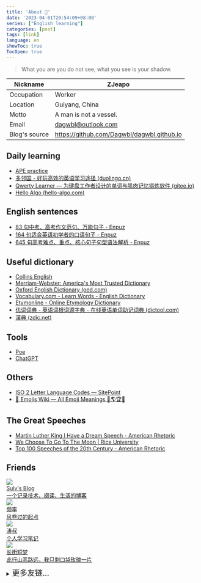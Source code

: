 ```yaml
---
title: 'About 🎉'
date: '2023-04-01T20:54:09+08:00'
series: ["English learning"]
categories: [post]
tags: [link]
language: en
showToc: true
TocOpen: true
---
```


> What you are you do not see, what you see is your shadow.

|Nickname|ZJeapo|
|---|---|
|Occupation|Worker|
|Location|Guiyang, China|
|Motto|A man is not a vessel.|
|Email|dagwbl@outlook.com|
|Blog's source|https://github.com/Dagwbl/dagwbl.github.io|

## Daily learning

- [APE practice](https://www.ptexj.com/zh-CN/practice)
- [多邻国 - 好玩高效的英语学习途径 (duolingo.cn)](https://www.duolingo.cn/learn)
- [Qwerty Learner — 为键盘工作者设计的单词与肌肉记忆锻炼软件 (gitee.io)](https://kaiyiwing.gitee.io/qwerty-learner/)
- [Hello Algo (hello-algo.com)](https://www.hello-algo.com/en/)

## English sentences

- [83 句中考、高考作文范句、万能句子 - Enpuz](https://enpuz.com/article/sentence-list-comps)
- [164 句适合英语初学者的口语句子 - Enpuz](https://enpuz.com/article/sentence-list-simple)
- [645 句高考难点、重点、核心句子句型语法解析 - Enpuz](https://enpuz.com/article/sentence-list-good)

## Useful dictionary

- [Collins English](https://www.collinsdictionary.com/dictionary/english/)
- [Merriam-Webster: America's Most Trusted Dictionary](https://www.merriam-webster.com/)
- [Oxford English Dictionary (oed.com)](https://www.oed.com/?tl=true)
- [Vocabulary.com - Learn Words - English Dictionary](https://www.vocabulary.com/)
- [Etymonline - Online Etymology Dictionary](https://www.etymonline.com/)
- [优词词典 - 英语词根词源字典 - 在线英语单词助记词典 (dictool.com)](https://www.dictool.com/)
- [漢典 (zdic.net)](https://www.zdic.net/)

## Tools

- [Poe](https://poe.com/)
- [ChatGPT](https://chat.openai.com/chat)

## Others

- [ISO 2 Letter Language Codes — SitePoint](https://www.sitepoint.com/iso-2-letter-language-codes/)
- [🍎 Emojis Wiki — All Emoji Meanings 💪🌎🏆😘](https://emojis.wiki/)

## The Great Speeches

- [Martin Luther King I Have a Dream Speech - American Rhetoric](https://www.americanrhetoric.com/speeches/mlkihaveadream.htm)
- [We Choose To Go To The Moon | Rice University](https://www.rice.edu/jfk-speech)
- [Top 100 Speeches of the 20th Century - American Rhetoric](https://www.americanrhetoric.com/newtop100speeches.htm)

## Friends

<div class="friend">
<a target="_blank" href="https://www.sulvblog.cn" title="Sulv's Blog" class="friendurl">
<div class="frienddiv">
    <div class="frienddivleft">
        <img class="myfriend" src="https://www.sulvblog.cn/img/Q.gif">
    </div>
    <div class="frienddivright">
        <div class="friendname">Sulv's Blog</div>
        <div class="friendinfo">一个记录技术、阅读、生活的博客</div>
    </div>
</div>
</a>

<a target="_blank" href="https://pinlyu.com/" title="频率" class="friendurl">
<div class="frienddiv">
    <div class="frienddivleft">
        <img class="myfriend" src="https://sdn.geekzu.org/avatar/cc763511474fe24ffcc80257fb7cb970?s=256">
    </div>
    <div class="frienddivright">
        <div class="friendname">频率</div>
        <div class="friendinfo">风卷过的起点</div>
    </div>
</div>
</a>

<a target="_blank" href="https://taoshu.in" title="涛叔" class="friendurl">
<div class="frienddiv">
    <div class="frienddivleft">
        <img class="myfriend" src="https://taoshu.in/avatar.jpg">
    </div>
    <div class="frienddivright">
        <div class="friendname">涛叔</div>
        <div class="friendinfo">个人学习笔记</div>
    </div>
</div>
</a>

<a target="_blank" href="https://wangyunzi.com/" title="长街短梦" class="friendurl">

<div class="frienddiv">
    <div class="frienddivleft">
        <img class="myfriend" src="https://blog.wangyunzi.com/avatar.png">
    </div>
    <div class="frienddivright">
        <div class="friendname">长街短梦</div>
        <div class="friendinfo">此行山高路远，我只剩口袋玫瑰一片</div>
    </div>
</div>
</a>

<details>
    <summary style="cursor: pointer; margin-top: 10px; margin-bottom: 10px;width: 130px;">
        <span style="font-size: 20px;color: var(--content);">更多友链...</span>
 </summary>
<a target="_blank" href="https://cnhuazhu.top/" title="花猪" class="friendurl">
<div class="frienddiv">
    <div class="frienddivleft">
        <img class="myfriend" src="https://gcore.jsdelivr.net/gh/CNhuazhu/Image/avatar.jpg">
    </div>
    <div class="frienddivright">
        <div class="friendname">花猪</div>
        <div class="friendinfo">佛系青年</div>
    </div>
</div>
</a>

<a target="_blank" href="https://forever97.top" title="未央の童话镇" class="friendurl">
<div class="frienddiv">
    <div class="frienddivleft">
        <img class="myfriend" src="https://forever97-picture-bed.oss-cn-hangzhou.aliyuncs.com/img/avatar.png">
    </div>
    <div class="frienddivright">
        <div class="friendname">未央の童话镇</div>
        <div class="friendinfo">在人海里梦游</div>
    </div>
</div>
</a>

<a target="_blank" href="https://onektas.top/" title="Onektas" class="friendurl">
<div class="frienddiv">
    <div class="frienddivleft">
        <img class="myfriend" src="https://onektas.top/img/avatar.webp">
    </div>
    <div class="frienddivright">
        <div class="friendname">Onektas</div>
        <div class="friendinfo">花开如火，也如寂寞</div>
    </div>
</div>
</a>

<a target="_blank" href="https://blog.ziying.site" title="士子☀的博客" class="friendurl">
<div class="frienddiv">
    <div class="frienddivleft">
        <img class="myfriend" src="https://www.static.ziying.site/grz1pwicpb5-lp.jpg">
    </div>
    <div class="frienddivright">
        <div class="friendname">士子☀的博客</div>
        <div class="friendinfo">成长是一片天空，有乌云密布也有阳光明媚</div>
    </div>
</div>
</a>

<a target="_blank" href="https://dvel.me" title="Dvel’s Blog" class="friendurl">
<div class="frienddiv">
    <div class="frienddivleft">
        <img class="myfriend" src="https://dvel.me/dvel.jpg">
    </div>
    <div class="frienddivright">
        <div class="friendname">Dvel’s Blog</div>
        <div class="friendinfo">Less is More</div>
    </div>
</div>
</a>

<a target="_blank" href="https://tzy1997.com/" title="Ethan.Tzy" class="friendurl">
<div class="frienddiv">
    <div class="frienddivleft">
        <img class="myfriend" src="https://bu.dusays.com/2022/01/14/cd5ffd485f867.jpg">
    </div>
    <div class="frienddivright">
        <div class="friendname">Ethan.Tzy</div>
        <div class="friendinfo">古今之成大事者，不惟有超世之才，亦必有坚忍不拔之志</div>
    </div>
</div>
</a>

<a target="_blank" href="https://www.bdmcom.cn" title="本当迷博客" class="friendurl">
<div class="frienddiv">
    <div class="frienddivleft">
        <img class="myfriend" src="https://www.bdmcom.cn/usr/themes/handsome/assets/img/favicon.ico">
    </div>
    <div class="frienddivright">
        <div class="friendname">本当迷博客</div>
        <div class="friendinfo">人丑嘴不甜长得唠嗑还没钱的00后博客</div>
    </div>
</div>
</a>

<a target="_blank" href="https://www.xffjs.com/" title="小飞博客" class="friendurl">
<div class="frienddiv">
    <div class="frienddivleft">
        <img class="myfriend" src="https://static.xffjs.com/xffjs/static/front/images/logo.png">
    </div>
    <div class="frienddivright">
        <div class="friendname">小飞博客</div>
        <div class="friendinfo">生活明朗,万物可爱,人间值得,未来可期</div>
    </div>
</div>
</a>

<a target="_blank" href="https://mclsk888.top" title="Mclsk888’s Blog" class="friendurl">
<div class="frienddiv">
    <div class="frienddivleft">
        <img class="myfriend" src="https://picgo-1304285457.cos.ap-guangzhou.myqcloud.com/images/20220201152057.png">
    </div>
    <div class="frienddivright">
        <div class="friendname">Mclsk888’s Blog</div>
        <div class="friendinfo">求知无坦途</div>
    </div>
</div>
</a>

<a target="_blank" href="https://iamgodot.com" title="Godot’s Blog" class="friendurl">
<div class="frienddiv">
    <div class="frienddivleft">
        <img class="myfriend" src="https://static.iamgodot.com/content/images/portrait.jpg">
    </div>
    <div class="frienddivright">
        <div class="friendname">Godot’s Blog</div>
        <div class="friendinfo">It’s a Leap of Faith</div>
    </div>
</div>
</a>

<a target="_blank" href="https://me.ursb.me" title="Airing 的小屋" class="friendurl">
<div class="frienddiv">
    <div class="frienddivleft">
        <img class="myfriend" src="https://airing.ursb.me/image/airing-face.png">
    </div>
    <div class="frienddivright">
        <div class="friendname">Airing 的小屋</div>
        <div class="friendinfo">Airing 的小屋</div>
    </div>
</div>
</a>

<a target="_blank" href="https://blog.nekolas.cafe/" title="Nekolas’s blog" class="friendurl">
<div class="frienddiv">
    <div class="frienddivleft">
        <img class="myfriend" src="https://blogpic-1308403500.cos.ap-shanghai.myqcloud.com/avatar/nic-avatar-tomato.png">
    </div>
    <div class="frienddivright">
        <div class="friendname">Nekolas’s blog</div>
        <div class="friendinfo">欢迎加入锈栓抵抗军</div>
    </div>
</div>
</a>

<a target="_blank" href="https://mcenjoy.cn" title="Enjoy’s blog" class="friendurl">
<div class="frienddiv">
    <div class="frienddivleft">
        <img class="myfriend" src="https://mcenjoy.cn/avatar">
    </div>
    <div class="frienddivright">
        <div class="friendname">Enjoy’s blog</div>
        <div class="friendinfo">个人博客，记录生活点滴</div>
    </div>
</div>
</a>

<a target="_blank" href="https://yeplain.xyz/" title="野生菌" class="friendurl">
<div class="frienddiv">
    <div class="frienddivleft">
        <img class="myfriend" src="https://yeplain.xyz/img/touxiang.jpg">
    </div>
    <div class="frienddivright">
        <div class="friendname">野生菌</div>
        <div class="friendinfo">Stay Wild &amp; Stay Curious</div>
    </div>
</div>
</a>

<a target="_blank" href="https://jlovex.top/" title="雅各’s Blog" class="friendurl">
<div class="frienddiv">
    <div class="frienddivleft">
        <img class="myfriend" src="https://jlovex.top/img/1.gif">
    </div>
    <div class="frienddivright">
        <div class="friendname">雅各’s Blog</div>
        <div class="friendinfo">我的学习笔记</div>
    </div>
</div>
</a>

<a target="_blank" href="https://kyxie.github.io/zh" title="Kyxie’s Blog" class="friendurl">
<div class="frienddiv">
    <div class="frienddivleft">
        <img class="myfriend" src="https://kyxie.github.io/Avatar.png">
    </div>
    <div class="frienddivright">
        <div class="friendname">Kyxie’s Blog</div>
        <div class="friendinfo">Hello World Printer</div>
    </div>
</div>
</a>

<a target="_blank" href="https://lisenhui.cn" title="凡梦星尘空间站" class="friendurl">
<div class="frienddiv">
    <div class="frienddivleft">
        <img class="myfriend" src="https://lisenhui.cn/imgs/avatar.png">
    </div>
    <div class="frienddivright">
        <div class="friendname">凡梦星尘空间站</div>
        <div class="friendinfo">再平凡的人也有属于他的梦想</div>
    </div>
</div>
</a>

<a target="_blank" href="https://luckyu.com.cn" title="Luck Dog" class="friendurl">
<div class="frienddiv">
    <div class="frienddivleft">
        <img class="myfriend" src="https://luckyu.com.cn/img/avatar.jpeg">
    </div>
    <div class="frienddivright">
        <div class="friendname">Luck Dog</div>
        <div class="friendinfo">客官请随意</div>
    </div>
</div>
</a>

<a target="_blank" href="https://blog.moeoxygen.com" title="MoeOxygen" class="friendurl">
<div class="frienddiv">
    <div class="frienddivleft">
        <img class="myfriend" src="https://cdn.moea.top/blog/pictures/logo.png">
    </div>
    <div class="frienddivright">
        <div class="friendname">MoeOxygen</div>
        <div class="friendinfo">绚樱随风起舞之日,望心之所念不期而至</div>
    </div>
</div>
</a>

<a target="_blank" href="https://blog.gmcj0816.top/" title="七鳄の学习格" class="friendurl">
<div class="frienddiv">
    <div class="frienddivleft">
        <img class="myfriend" src="https://blog.gmcj0816.top/img/SeriousWission_TouXiangPic.jpg">
    </div>
    <div class="frienddivright">
        <div class="friendname">七鳄の学习格</div>
        <div class="friendinfo">如果世界多了精彩，每一位都是创造者，大家都是你的观众</div>
    </div>
</div>
</a>

<a target="_blank" href="https://seersu.me" title="SeerSu" class="friendurl">
<div class="frienddiv">
    <div class="frienddivleft">
        <img class="myfriend" src="https://seersu.me/favicon/avatar.jpg">
    </div>
    <div class="frienddivright">
        <div class="friendname">SeerSu</div>
        <div class="friendinfo">留给自己一片大陆，把无垠的大海留给飞鸟和大鱼</div>
    </div>
</div>
</a>

<a target="_blank" href="https://cpen.top" title="Mycpen" class="friendurl">
<div class="frienddiv">
    <div class="frienddivleft">
        <img class="myfriend" src="https://image.cpen.top/image/avatar.jpg">
    </div>
    <div class="frienddivright">
        <div class="friendname">Mycpen</div>
        <div class="friendinfo">这是一个有趣的博客</div>
    </div>
</div>
</a>

<a target="_blank" href="https://nanwish.love" title="墨点白" class="friendurl">
<div class="frienddiv">
    <div class="frienddivleft">
        <img class="myfriend" src="https://nanormal.oss-cn-hangzhou.aliyuncs.com/blogFile/49705984.jpg">
    </div>
    <div class="frienddivright">
        <div class="friendname">墨点白</div>
        <div class="friendinfo">不吃罐头的猫咪</div>
    </div>
</div>
</a>

<a target="_blank" href="https://coffeelize.top" title="Cheeph’s Blog" class="friendurl">
<div class="frienddiv">
    <div class="frienddivleft">
        <img class="myfriend" src="https://coffeelize.top/images/cat-avatar.jpg">
    </div>
    <div class="frienddivright">
        <div class="friendname">Cheeph’s Blog</div>
        <div class="friendinfo">道阻且长，行则将至</div>
    </div>
</div>
</a>

<a target="_blank" href="https://lamper.top" title="芯笑的空间小站" class="friendurl">
<div class="frienddiv">
    <div class="frienddivleft">
        <img class="myfriend" src="https://images.xcnv.com/2022/11/25/6380d71636f5c.jpg">
    </div>
    <div class="frienddivright">
        <div class="friendname">芯笑的空间小站</div>
        <div class="friendinfo">吃货艺术家</div>
    </div>
</div>
</a>

<a target="_blank" href="https://zsyyblog.com" title="竹山一叶" class="friendurl">
<div class="frienddiv">
    <div class="frienddivleft">
        <img class="myfriend" src="https://img.zsyyblog.com/favicon.jpg">
    </div>
    <div class="frienddivright">
        <div class="friendname">竹山一叶</div>
        <div class="friendinfo">来了就不想走的小家</div>
    </div>
</div>
</a>

<a target="_blank" href="https://blog.hjroyal.top" title="有意栽花花满枝" class="friendurl">
<div class="frienddiv">
    <div class="frienddivleft">
        <img class="myfriend" src="https://blog.hjroyal.top/img/profile.webp">
    </div>
    <div class="frienddivright">
        <div class="friendname">有意栽花花满枝</div>
        <div class="friendinfo">心中有光、点亮生活</div>
    </div>
</div>
</a>

<a target="_blank" href="https://aiar.site" title="Aiar's Site" class="friendurl">
<div class="frienddiv">
    <div class="frienddivleft">
        <img class="myfriend" src="https://aiar.site/img/fox_hud635cfbf048e36d32adee3f015a91d0c_6105_300x0_resize_box_3.png">
    </div>
    <div class="frienddivright">
        <div class="friendname">Aiar's Site</div>
        <div class="friendinfo">愿余生所有的珍惜，都不用失去来懂得</div>
    </div>
</div>
</a>

<a target="_blank" href="https://eddy.lu/" title="eddylu" class="friendurl">
<div class="frienddiv">
    <div class="frienddivleft">
        <img class="myfriend" src="https://eddy.lu/img/Eddy-Clear.png">
    </div>
    <div class="frienddivright">
        <div class="friendname">eddylu</div>
        <div class="friendinfo">学习、探索和思考的地方</div>
    </div>
</div>
</a>

<a target="_blank" href="https://ikuns.netlify.app" title="ikun’s blog" class="friendurl">
<div class="frienddiv">
    <div class="frienddivleft">
        <img class="myfriend" src="https://ikuns.netlify.app/img/logo.png">
    </div>
    <div class="frienddivright">
        <div class="friendname">ikun’s blog</div>
        <div class="friendinfo">一个日常记录和技术分享博客</div>
    </div>
</div>
</a>

<a target="_blank" href="https://blog.fleyx.com" title="FleyX’s Blog" class="friendurl">
<div class="frienddiv">
    <div class="frienddivleft">
        <img class="myfriend" src="https://blog.fleyx.com/img/icon.jpg">
    </div>
    <div class="frienddivright">
        <div class="friendname">FleyX’s Blog</div>
        <div class="friendinfo">热爱技术，热爱生活</div>
    </div>
</div>
</a>

<a target="_blank" href="https://wsdjeg.net" title="Eric’s Blog" class="friendurl">
<div class="frienddiv">
    <div class="frienddivleft">
        <img class="myfriend" src="https://wsdjeg.net/images/me.png">
    </div>
    <div class="frienddivright">
        <div class="friendname">Eric’s Blog</div>
        <div class="friendinfo">时光荏苒，岁月如梭</div>
    </div>
</div>
</a>

<a target="_blank" href="https://evex.one" title="Eval EXEC’s Blog" class="friendurl">
<div class="frienddiv">
    <div class="frienddivleft">
        <img class="myfriend" src="https://avatars.githubusercontent.com/u/46400566?v=4">
    </div>
    <div class="frienddivright">
        <div class="friendname">Eval EXEC’s Blog</div>
        <div class="friendinfo">🐺嗷呜～～～</div>
    </div>
</div>
</a>

</details>
</div>
